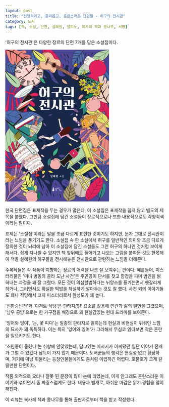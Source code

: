 ```yaml
---
layout: post
title: "전형적이고, 흥미롭고, 혼란스러운 단편들 - 허구의 전시관"
category: 도서
tags: [책, 소설, 단편, 설혜원, 델피노, 북카페 책과 콩나무, 서평]
---
```


'허구의 전시관'은
다양한 장르의 단편 7개를 담은 소설집이다.

![표지](/images/book/fiction-exhibition-book-h480.jpg)

한국 단편집은 표제작을 두는 경우가 많은데,
이 소설집은 표제작을 꼽지 않고 별도의 제목을 붙였다.
그만큼 소설집에 담긴 소설들이 장르적으로나 또한 내용적으로도 각양각색이라는 말이다.

표제는 '소설집'이라는 말을 조금 다르게 표현한 것이기도 하지만,
문자 그대로 전시관이라는 느낌을 풍기기도 한다.
소설집 속 한 소설에서 허구를 일반적인 의미와 조금 다르게 정의한 것이 뇌리에 남아
이 소설집에 담긴 소설들도 그런 허구의 하나인 것처럼 보이게 해서다.
쉽게 지나칠 수 있지만 책 앞뒤에도 들어가고 나오는 그림을 붙여둔 것도 한몫해
이 책을 설혜원의 허구들을 전시해놓은 전시관으로 관람하는 느낌을 더해준다.

수록작들은 각 작품이 지향하는 장르의 매력을 나름 잘 보여주는 편이다.
예를들어, 미스터리물인 '미녀 병동의 콜라 도난 사건'은
주인공이 단서를 찾고 함정을 파며 범인을 밝혀내는 과정을 꽤 잘 그렸다.
모든 것이 의심할법하다는 뉘앙스를 풍기는면서 헷갈리게 하거나,
그러면서도 확실한 떡밥을 착실하게 깔아두는 것도 잘 했다.
사건 외의 이야기들도 꽤나 적당해서 코지 미스터리로서 완성도가 꽤 높다.

'빈한승빈전'과 '디저트 식당'은 판타지/SF 요소를 활용해 인간과 삶의 일면을 그렸으며,
'남우 공방'으로는 한 가구점을 배경으로 꽤 현실감있는 현대 드라마를 보여준다.

'잉어와 잉여', '눈, 꽃 피다'는 일종의 판타지로 읽히는데
현실과 비현실이 뒤섞인 느낌의 묘사가 꽤 독특하다.
이는 특히 '잉어와 잉여'가 그러해서 무심코 읽다보면 작은 혼란을 일으키기도 한다.

'초인종이 울렸다'는 취향에 안맞았는데,
담고있는 메시지가 어찌됐던 일단 이야기 전개가 그럴 수 있겠다 납득이 가지 않기 때문이다.
도배꾼들의 행각은 현실성 없고 황당하며, 거기에 마냥 휘둘리는 등장인물들에게도 좀처럼 이입하긴 어렵다.
호불호가 크게 갈릴만한 단편이다.

작품 외적으로 오타나 잘못 된 문장이 많이 눈에 띄었는데,
이게 안그래도 혼란스러운 이야기와 섞이면서 좀 짜증스럽게도 한다.
내용과 별개로, 아쉬운 마감은 읽기 경험을 많이 해친다.



<div class="im im-info">
이 리뷰는 북카페 책과 콩나무를 통해 출판사로부터 책을 받고 작성했다.
</div>
